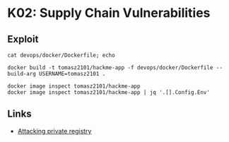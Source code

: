 # K02: Supply Chain Vulnerabilities

## Exploit

```shell
cat devops/docker/Dockerfile; echo

docker build -t tomasz2101/hackme-app -f devops/docker/Dockerfile --build-arg USERNAME=tomasz2101 .

docker image inspect tomasz2101/hackme-app
docker image inspect tomasz2101/hackme-app | jq '.[].Config.Env'
```

## Links

- [Attacking private registry](https://madhuakula.com/kubernetes-goat/docs/scenarios/scenario-7/attacking-private-container-registry-in-kubernetes/welcome)